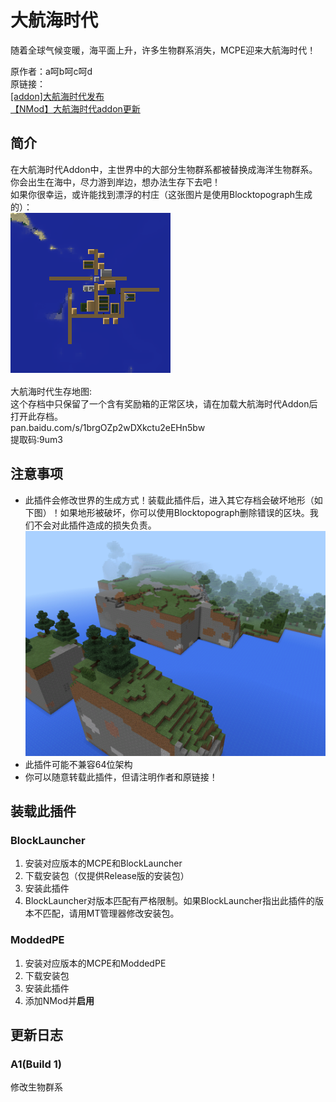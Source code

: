 # 大航海时代  
随着全球气候变暖，海平面上升，许多生物群系消失，MCPE迎来大航海时代！  

原作者：a呵b呵c呵d  
原链接：  
[\[addon\]大航海时代发布](http://tieba.baidu.com/p/4731902094)  
[【NMod】大航海时代addon更新](http://tieba.baidu.com/p/5561196316)  

## 简介  
在大航海时代Addon中，主世界中的大部分生物群系都被替换成海洋生物群系。  
你会出生在海中，尽力游到岸边，想办法生存下去吧！  
如果你很幸运，或许能找到漂浮的村庄（这张图片是使用Blocktopograph生成的）：  
![icon](https://github.com/masterone123/OceanTime/raw/master/Info/icon.png)  

大航海时代生存地图:  
这个存档中只保留了一个含有奖励箱的正常区块，请在加载大航海时代Addon后打开此存档。  
pan.baidu.com/s/1brgOZp2wDXkctu2eEHn5bw  
提取码:9um3  

## 注意事项  
 - 此插件会修改世界的生成方式！装载此插件后，进入其它存档会破坏地形（如下图）！如果地形被破坏，你可以使用Blocktopograph删除错误的区块。我们不会对此插件造成的损失负责。  
![warning](https://github.com/masterone123/OceanTime/raw/master/Info/warning.png)  
 - 此插件可能不兼容64位架构  
 - 你可以随意转载此插件，但请注明作者和原链接！  

## 装载此插件  
### BlockLauncher  
1. 安装对应版本的MCPE和BlockLauncher  
2. 下载安装包（仅提供Release版的安装包）  
3. 安装此插件  
4. BlockLauncher对版本匹配有严格限制。如果BlockLauncher指出此插件的版本不匹配，请用MT管理器修改安装包。  

### ModdedPE  
1. 安装对应版本的MCPE和ModdedPE  
2. 下载安装包  
3. 安装此插件  
4. 添加NMod并**启用**  

## 更新日志  
### A1(Build 1)  
修改生物群系  

